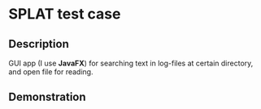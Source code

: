 # SPLAT test case

## Description
GUI app (I use **JavaFX**) for searching text in log-files at certain directory, and open file for reading.

## Demonstration

